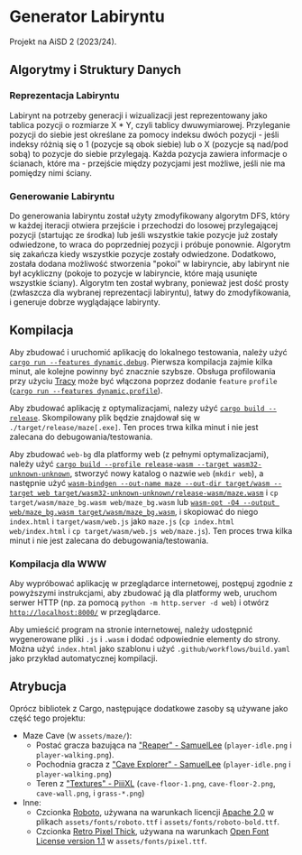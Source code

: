 # Generator Labiryntu

Projekt na AiSD 2 (2023/24).

## Algorytmy i Struktury Danych

### Reprezentacja Labiryntu

Labirynt na potrzeby generacji i wizualizacji jest reprezentowany jako tablica pozycji o rozmiarze X * Y, czyli tablicy dwuwymiarowej. Przyleganie pozycji do siebie jest określane za pomocy indeksu dwóch pozycji - jeśli indeksy różnią się o 1 (pozycje są obok siebie) lub o X (pozycje są nad/pod sobą) to pozycje do siebie przylegają. Każda pozycja zawiera informacje o ścianach, które ma - przejście między pozycjami jest możliwe, jeśli nie ma pomiędzy nimi ściany.

### Generowanie Labiryntu

Do generowania labiryntu został użyty zmodyfikowany algorytm DFS, który w każdej iteracji otwiera przejście i przechodzi do losowej przylegającej pozycji (startując ze środka) lub jeśli wszystkie takie pozycje już zostały odwiedzone, to wraca do poprzedniej pozycji i próbuje ponownie. Algorytm się zakańcza kiedy wszystkie pozycje zostały odwiedzone. Dodatkowo, została dodana możliwość stworzenia "pokoi" w labiryncie, aby labirynt nie był acykliczny (pokoje to pozycje w labiryncie, które mają usunięte wszystkie ściany). Algorytm ten został wybrany, ponieważ jest dość prosty (zwłaszcza dla wybranej reprezentacji labiryntu), łatwy do zmodyfikowania, i generuje dobrze wyglądające labirynty.

## Kompilacja

Aby zbudować i uruchomić aplikację do lokalnego testowania, należy użyć [`cargo run --features dynamic,debug`](https://doc.rust-lang.org/cargo/commands/cargo-run.html). Pierwsza kompilacja zajmie kilka minut, ale kolejne powinny być znacznie szybsze. Obsługa profilowania przy użyciu [Tracy](https://github.com/wolfpld/tracy) może być włączona poprzez dodanie `feature` `profile` ([`cargo run --features dynamic,profile`](https://doc.rust-lang.org/cargo/commands/cargo-run.html)).

Aby zbudować aplikację z optymalizacjami, nalezy użyć [`cargo build --release`](https://doc.rust-lang.org/cargo/commands/cargo-build.html). Skompilowany plik będzie znajdował się w `./target/release/maze[.exe]`. Ten proces trwa kilka minut i nie jest zalecana do debugowania/testowania.

Aby zbudować `web-bg` dla platformy web (z pełnymi optymalizacjami), należy użyć [`cargo build --profile release-wasm --target wasm32-unknown-unknown`](https://doc.rust-lang.org/cargo/commands/cargo-build.html), stworzyć nowy katalog o nazwie `web` (`mkdir web`), a następnie użyć [`wasm-bindgen --out-name maze --out-dir target/wasm --target web target/wasm32-unknown-unknown/release-wasm/maze.wasm`](https://github.com/rustwasm/wasm-bindgen) i `cp target/wasm/maze_bg.wasm web/maze_bg.wasm` lub [`wasm-opt -O4 --output web/maze_bg.wasm target/wasm/maze_bg.wasm`](https://github.com/WebAssembly/binaryen), i skopiować do niego `index.html` i `target/wasm/web.js` jako `maze.js` (`cp index.html web/index.html` i `cp target/wasm/web.js web/maze.js`). Ten proces trwa kilka minut i nie jest zalecana do debugowania/testowania.

### Kompilacja dla WWW

Aby wypróbować aplikację w przeglądarce internetowej, postępuj zgodnie z powyższymi instrukcjami, aby zbudować ją dla platformy web, uruchom serwer HTTP (np. za pomocą `python -m http.server -d web`) i otwórz [`http://localhost:8000/`](http://localhost:8000/) w przeglądarce.

Aby umieścić program na stronie internetowej, należy udostępnić wygenerowane pliki `.js` i `.wasm` i dodać odpowiednie elementy do strony. Można użyć `index.html` jako szablonu i użyć `.github/workflows/build.yaml` jako przykład automatycznej kompilacji.

## Atrybucja

Oprócz bibliotek z Cargo, następujące dodatkowe zasoby są używane jako część tego projektu:

- Maze Cave (w `assets/maze/`):
  - Postać gracza bazująca na ["Reaper" - SamuelLee](https://samuellee.itch.io/reaper-animated-pixel-art) (`player-idle.png` i `player-walking.png`).
  - Pochodnia gracza z ["Cave Explorer" - SamuelLee](https://samuellee.itch.io/cave-explorer-animated-pixel-art) (`player-idle.png` i `player-walking.png`)
  - Teren z ["Textures" - PiiiXL](https://piiixl.itch.io/textures) (`cave-floor-1.png`, `cave-floor-2.png`, `cave-wall.png`, i `grass-*.png`)
- Inne:
  - Czcionka [Roboto](https://fonts.google.com/specimen/Roboto), używana na warunkach licencji [Apache 2.0](https://www.apache.org/licenses/LICENSE-2.0) w plikach `assets/fonts/roboto.ttf` i `assets/fonts/roboto-bold.ttf`.
  - Czcionka [Retro Pixel Thick](https://retro-pixel-font.takwolf.com/), używana na warunkach [Open Font License version 1.1](https://raw.githubusercontent.com/TakWolf/retro-pixel-font/0e90d12/LICENSE-OFL) w `assets/fonts/pixel.ttf`.
